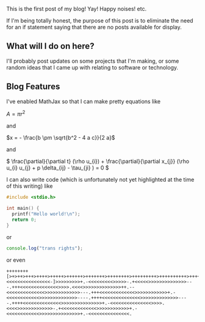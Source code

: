 This is the first post of my blog! Yay! Happy noises! etc.

If I'm being totally honest, the purpose of this post is to eliminate the need for an if statement saying that there are no posts available for display.

## What will I do on here?

I'll probably post updates on some projects that I'm making, or some random ideas that I came up with relating to software or technology.

## Blog Features

I've enabled MathJax so that I can make pretty equations like

$A = \pi r^2$

and

$x = - \frac{b \pm \sqrt{b^2 - 4 a c}}{2 a}$

and

$
  \frac{\partial}{\partial t} (\rho u_{i}) + 
  \frac{\partial}{\partial x_{j}} (\rho u_{i} u_{j} + p \delta_{ij} - \tau_{ji} )
    = 0
$

I can also write code (which is unfortunately not yet highlighted at the time of this writing) like

```c
#include <stdio.h>

int main() {
  printf("Hello world!\n");
  return 0;
}
```

or

```js
console.log("trans rights");
```

or even

```brainfuck
++++++++[>+>++>+++>++++>+++++>++++++>+++++++>++++++++>+++++++++>++++++++++>+++++++++++>++++++++++++>+++++++++++++>++++++++++++++>+++++++++++++++>++++++++++++++++<<<<<<<<<<<<<<<<-]>>>>>>>>>+.-<<<<<<<<<>>>>>-.+<<<<<>>>>>>>>>>>>>>---.+++<<<<<<<<<<<<<<>>>>.<<<<>>>>>>>>>>>>>>++.--<<<<<<<<<<<<<<>>>>>>>>>>>>>---.+++<<<<<<<<<<<<<>>>>>>>>>>>>+.-<<<<<<<<<<<<>>>>>>>>>>>>>>----.++++<<<<<<<<<<<<<<>>>>>>>>>>>>>>----.++++<<<<<<<<<<<<<<>>>>>>>>>>>>>>>+.-<<<<<<<<<<<<<<<>>>>.<<<<>>>>>>>>>>>>>-.+<<<<<<<<<<<<<>>>>>>>>>>>>+.-<<<<<<<<<<<<>>>>>>>>>>>>>>>+.-<<<<<<<<<<<<<<<.
```
